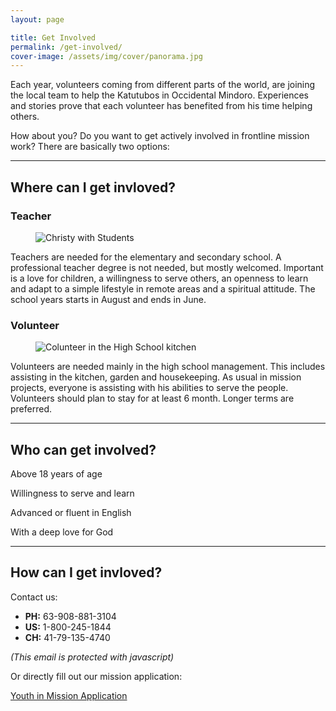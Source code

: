 ```yaml
---
layout: page

title: Get Involved
permalink: /get-involved/
cover-image: /assets/img/cover/panorama.jpg
---
```


Each year, volunteers coming from different parts of the world, are joining the local team to help the Katutubos in Occidental Mindoro. Experiences and stories prove that each volunteer has benefited from his time helping others.

How about you? Do you want to get actively involved in frontline mission work? There are basically two options:

---

## Where can I get invloved?

### Teacher

<figure class="c-figure c-figure--left u-1/3@tablet">
    <img class="u-zoom u-zoom--3x u-zoom--left" alt="Christy with Students" src="{{site.img_dir}}/2017/07/christys-students-800.jpg">
</figure>

Teachers are needed for the elementary and secondary school. A professional teacher degree is not needed, but mostly welcomed. Important is a love for children, a willingness to serve others, an openness to learn and adapt to a simple lifestyle in remote areas and a spiritual attitude. The school years starts in August and ends in June.


### Volunteer

<figure class="c-figure c-figure--left u-1/3@tablet">
    <img class="u-zoom u-zoom--3x u-zoom--left" alt="Colunteer in the High School kitchen" src="{{site.img_dir}}/2017/05/volunteer-in-kitchen.jpg">
</figure>

Volunteers are needed mainly in the high school management. This includes assisting in the kitchen, garden and housekeeping. As usual in mission projects, everyone is assisting with his abilities to serve the people.
Volunteers should plan to stay for at least 6 month. Longer terms are preferred.

---

## Who can get involved?

<div class="o-layout o-layout--small o-layout--stretch u-text-center">
    <div class="o-layout__item u-1/2 u-1/4@tablet u-mb-">
        <div class="o-box o-box--small c-info c-info--tertiary u-1/1">
            <p class="u-ic u-ic--check u-ic--huge"></p>
            <p>Above 18 years of age</p>
        </div>
    </div>
    <div class="o-layout__item u-1/2 u-1/4@tablet u-mb-">
        <div class="o-box o-box--small c-info c-info--tertiary u-1/1">
            <p class="u-ic u-ic--check u-ic--huge"></p>
            <p>Willingness to serve and learn</p>
        </div>
    </div>
    <div class="o-layout__item u-1/2 u-1/4@tablet u-mb-">
        <div class="o-box o-box--small c-info c-info--tertiary u-1/1">
            <p class="u-ic u-ic--check u-ic--huge"></p>
            <p>Advanced or fluent in English</p>
        </div>
    </div>
    <div class="o-layout__item u-1/2 u-1/4@tablet u-mb-">
        <div class="o-box o-box--small c-info c-info--tertiary u-1/1">
            <p class="u-ic u-ic--check u-ic--huge"></p>
            <p>With a deep love for God</p>
        </div>
    </div>
</div>

---

## How can I get invloved?

Contact us:

<div class="o-layout o-layout--small o-layout--stretch u-mb-">
    <div class="o-layout__item u-1/2@tablet u-mb-">
        <div class="o-box o-box--small c-info c-info--primary u-1/1 u-text-center">
            <ul class="o-list-bare">
                <li>
                    <strong>PH:</strong> <span class="u-ic u-ic--phone u-ic--large"></span> 63-908-881-3104
                </li>
                <li>
                    <strong>US:</strong> <span class="u-ic u-ic--phone u-ic--large"></span> 1-800-245-1844
                </li>
                <li>
                    <strong>CH:</strong> <span class="u-ic u-ic--phone u-ic--large"></span> 41-79-135-4740
                </li>
            </ul>
        </div>
    </div>
    <div class="o-layout__item u-1/2@tablet u-mb-">
        <div class="o-box o-box--small c-info c-info--primary u-1/1 u-orient-middle u-orient-center">
            <noscript data-defuscate data-name="contact" data-domain="lmphilippines.org" data-icon="u-ic u-ic--mail u-ic--large"><em>(This email is protected with javascript)</em></noscript>
        </div>
    </div>
</div>

Or directly fill out our mission application:

<a class="c-btn c-btn--ghost c-btn--gray" href="http://www.lmn.org/forms/Youth%20Mission%20app_eml.pdf">
    <span class="u-ic u-ic--document u-ic--large u-ic--baseline"></span>
    Youth in Mission Application
</a>
